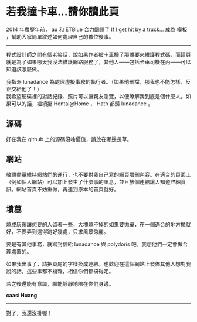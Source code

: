 # 若我撞卡車...請你讀此頁

2014 年農歷年前， au 和 ETBlue 合力翻譯了 [If I get hit by a truck...](http://www.aaronsw.com/2002/continuity) 成為 [模板](https://g0v.hackpad.com/DWUZrGmIc4D) ，幫助大家簡單敘述如何處理自己的數位後事。

* * *

程式設計師之間有個老笑話，說如果作者被卡車撞了那誰要來維護程式碼，而這頁就是為了如果哪天我沒法維護網路服務了，其他人——包括卡車司機在內——可以知道該怎麼做。

我指派 lunadance 為處理虛擬事務的執行者。（如果他刪檔，那我也不能怎樣，反正交給他了！）  
我希望硬碟裡的對話紀錄、照片可以讓親友瀏覽，以便瞭解我到底是個什麼人。如果可以的話，繼續掛 Hentai@Home ， Hath 都歸 lunadance 。

## 源碼

好在我在 github 上的源碼沒啥價值，請放在哪邊長草。

## 網站

敬請盡量維持網站們的運行，也不要對我自己寫的網頁增刪內容。在適合的頁面上（例如個人網站）可以加上發生了什麼事的訊息，並且放個連結讓人知道詳細資訊。網站首頁不妨重做，再連到原本的首頁就好。

## 墳墓

燒成灰後讓想要的人留著一些，大塊燒不掉的如果要拋棄，在一個適合的地方拋就好，不要弄到還得跑好幾處，只求風景秀麗。

要是有其他事務，就寫封信給 lunadance 與 polydoris 吧。我想他們一定會做合理處置的。

如果我出事了，請把頁尾的字樣換成連結。也歡迎在這個網站上發佈其他人想對我說的話。這些事都不複雜，相信你們都搞得定。

若之後還能有意識，願能靜靜地陪在你們身邊。

**caasi Huang**

* * *

對了，我還沒掛喔！
